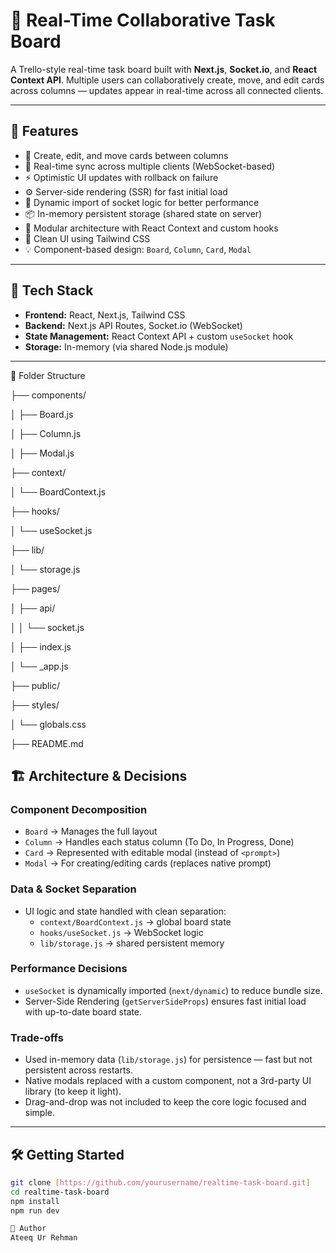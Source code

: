 # 🧠 Real-Time Collaborative Task Board

A Trello-style real-time task board built with **Next.js**, **Socket.io**, and **React Context API**. Multiple users can collaboratively create, move, and edit cards across columns — updates appear in real-time across all connected clients.

---

## 🚀 Features

- 📝 Create, edit, and move cards between columns
- 🔄 Real-time sync across multiple clients (WebSocket-based)
- ⚡ Optimistic UI updates with rollback on failure
- ⚙️ Server-side rendering (SSR) for fast initial load
- 🧩 Dynamic import of socket logic for better performance
- 📦 In-memory persistent storage (shared state on server)
- 🧠 Modular architecture with React Context and custom hooks
- 🎨 Clean UI using Tailwind CSS
- 💡 Component-based design: `Board`, `Column`, `Card`, `Modal`

---

## 📁 Tech Stack

- **Frontend:** React, Next.js, Tailwind CSS
- **Backend:** Next.js API Routes, Socket.io (WebSocket)
- **State Management:** React Context API + custom `useSocket` hook
- **Storage:** In-memory (via shared Node.js module)

---
📂 Folder Structure

├── components/

│   ├── Board.js

│   ├── Column.js

│   ├── Modal.js

├── context/

│   └── BoardContext.js

├── hooks/

│   └── useSocket.js

├── lib/

│   └── storage.js

├── pages/

│   ├── api/

│   │   └── socket.js

│   ├── index.js

│   └── _app.js

├── public/

├── styles/

│   └── globals.css

├── README.md

## 🏗️ Architecture & Decisions

### Component Decomposition
- `Board` → Manages the full layout
- `Column` → Handles each status column (To Do, In Progress, Done)
- `Card` → Represented with editable modal (instead of `<prompt>`)
- `Modal` → For creating/editing cards (replaces native prompt)

### Data & Socket Separation
- UI logic and state handled with clean separation:
  - `context/BoardContext.js` → global board state
  - `hooks/useSocket.js` → WebSocket logic
  - `lib/storage.js` → shared persistent memory

### Performance Decisions
- `useSocket` is dynamically imported (`next/dynamic`) to reduce bundle size.
- Server-Side Rendering (`getServerSideProps`) ensures fast initial load with up-to-date board state.

### Trade-offs
- Used in-memory data (`lib/storage.js`) for persistence — fast but not persistent across restarts.
- Native modals replaced with a custom component, not a 3rd-party UI library (to keep it light).
- Drag-and-drop was not included to keep the core logic focused and simple.

---

## 🛠️ Getting Started

```bash
git clone [https://github.com/yourusername/realtime-task-board.git]
cd realtime-task-board
npm install
npm run dev

📧 Author
Ateeq Ur Rehman
